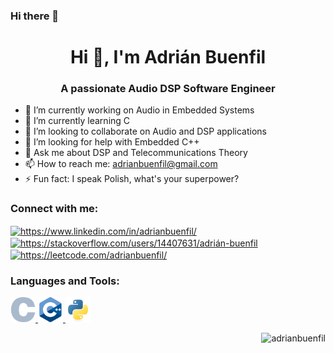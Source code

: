 ### Hi there 👋

<!--
**AdrianBuenfil/AdrianBuenfil** is a ✨ _special_ ✨ repository because its `README.md` (this file) appears on your GitHub profile.

Here are some ideas to get you started:
-->
<h1 align="center">Hi 👋, I'm Adrián Buenfil</h1>
<h3 align="center">A passionate Audio DSP Software Engineer</h3>

- 🔭 I’m currently working on Audio in Embedded Systems
- 🌱 I’m currently learning C
- 👯 I’m looking to collaborate on Audio and DSP applications
- 🤔 I’m looking for help with Embedded C++
- 💬 Ask me about DSP and Telecommunications Theory
- 📫 How to reach me: adrianbuenfil@gmail.com
- ⚡ Fun fact: I speak Polish, what's your superpower?

<h3 align="left">Connect with me:</h3>
<p align="left">
<a href="https://linkedin.com/in/https://www.linkedin.com/in/adrianbuenfil/" target="blank"><img align="center" src="https://cdn.jsdelivr.net/npm/simple-icons@3.0.1/icons/linkedin.svg" alt="https://www.linkedin.com/in/adrianbuenfil/" height="30" width="40" /></a>
<a href="https://stackoverflow.com/users/https://stackoverflow.com/users/14407631/adrián-buenfil" target="blank"><img align="center" src="https://cdn.jsdelivr.net/npm/simple-icons@3.0.1/icons/stackoverflow.svg" alt="https://stackoverflow.com/users/14407631/adrián-buenfil" height="30" width="40" /></a>
<a href="https://www.leetcode.com/https://leetcode.com/adrianbuenfil/" target="blank"><img align="center" src="https://cdn.jsdelivr.net/npm/simple-icons@3.0.1/icons/leetcode.svg" alt="https://leetcode.com/adrianbuenfil/" height="30" width="40" /></a>
</p>

<h3 align="left">Languages and Tools:</h3>
<p align="left"> <a href="https://www.cprogramming.com/" target="_blank"> <img src="https://raw.githubusercontent.com/devicons/devicon/master/icons/c/c-original.svg" alt="c" width="40" height="40"/> </a> <a href="https://www.w3schools.com/cpp/" target="_blank"> <img src="https://raw.githubusercontent.com/devicons/devicon/master/icons/cplusplus/cplusplus-original.svg" alt="cplusplus" width="40" height="40"/> </a> <a href="https://www.python.org" target="_blank"> <img src="https://raw.githubusercontent.com/devicons/devicon/master/icons/python/python-original.svg" alt="python" width="40" height="40"/> </a> </p>

<p><img align="right" src="https://github-readme-stats.vercel.app/api/top-langs?username=adrianbuenfil&show_icons=true&locale=en&layout=compact" alt="adrianbuenfil" /></p>

